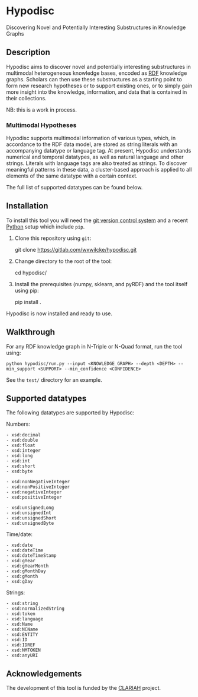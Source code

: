 # Hypodisc

Discovering Novel and Potentially Interesting Substructures in Knowledge Graphs

## Description

Hypodisc aims to discover novel and potentially interesting substructures in multimodal heterogeneous knowledge bases, encoded as [RDF](https://www.w3.org/TR/rdf12-concepts) knowledge graphs. Scholars can then use these substructures as a starting point to form new research hypotheses or to support existing ones, or to simply gain more insight into the knowledge, information, and data that is contained in their collections.

NB: this is a work in process.

### Multimodal Hypotheses

Hypodisc supports multimodal information of various types, which, in accordance to the RDF data model, are stored as string literals with an accompanying datatype or language tag. At present, Hypodisc understands numerical and temporal datatypes, as well as natural language and other strings. Literals with language tags are also treated as strings. To discover meaningful patterns in these data, a cluster-based approach is applied to all elements of the same datatype with a certain context. 

The full list of supported datatypes can be found below.


## Installation

To install this tool you will need the [git version control system](https://git-scm.com) and a recent [Python](https://www.python.org) setup which include `pip`. 

1) Clone this repository using `git`:

    git clone https://gitlab.com/wxwilcke/hypodisc.git

2) Change directory to the root of the tool:

    cd hypodisc/

3) Install the prerequisites (numpy, sklearn, and pyRDF) and the tool itself using pip:

    pip install .

Hypodisc is now installed and ready to use.

## Walkthrough

For any RDF knowledge graph in N-Triple or N-Quad format, run the tool using:

    python hypodisc/run.py --input <KNOWLEDGE_GRAPH> --depth <DEPTH> --min_support <SUPPORT> --min_confidence <CONFIDENCE>

See the `test/` directory for an example.

## Supported datatypes

The following datatypes are supported by Hypodisc:

Numbers:

```
- xsd:decimal
- xsd:double
- xsd:float
- xsd:integer
- xsd:long
- xsd:int
- xsd:short
- xsd:byte

- xsd:nonNegativeInteger
- xsd:nonPositiveInteger
- xsd:negativeInteger
- xsd:positiveInteger

- xsd:unsignedLong
- xsd:unsignedInt
- xsd:unsignedShort
- xsd:unsignedByte
```

Time/date:

```
- xsd:date
- xsd:dateTime
- xsd:dateTimeStamp
- xsd:gYear
- xsd:gYearMonth
- xsd:gMonthDay
- xsd:gMonth
- xsd:gDay
```

Strings:

```
- xsd:string
- xsd:normalizedString
- xsd:token
- xsd:language
- xsd:Name
- xsd:NCName
- xsd:ENTITY
- xsd:ID
- xsd:IDREF
- xsd:NMTOKEN
- xsd:anyURI
```


## Acknowledgements

The development of this tool is funded by the [CLARIAH](https://www.clariah.nl) project.
